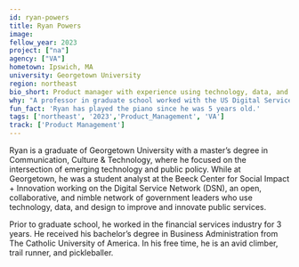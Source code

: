 ```yaml
---
id: ryan-powers
title: Ryan Powers
image: 
fellow_year: 2023
project: ["na"]
agency: ["VA"]
hometown: Ipswich, MA
university: Georgetown University
region: northeast
bio_short: Product manager with experience using technology, data, and design to improve and innovate public services. 
why: "A professor in graduate school worked with the US Digital Service. Hearing about her experience doing work that combined technology, public policy, and public service was a lightbulb moment for me. I jumped at the unique opportunity to serve the American people, learn from the diverse life experiences of other fellows, and grow as a civic technologist."
fun_fact: 'Ryan has played the piano since he was 5 years old.'
tags: ['northeast', '2023','Product_Management', 'VA']
track: ['Product Management']
---
```


Ryan is a graduate of Georgetown University with a master’s degree in Communication, Culture & Technology, where he focused on the intersection of emerging technology and public policy. While at Georgetown, he was a student analyst at the Beeck Center for Social Impact + Innovation working on the Digital Service Network (DSN), an open, collaborative, and nimble network of government leaders who use technology, data, and design to improve and innovate public services. 

Prior to graduate school, he worked in the financial services industry for 3 years. He received his bachelor’s degree in Business Administration from The Catholic University of America. In his free time, he is an avid climber, trail runner, and pickleballer.
